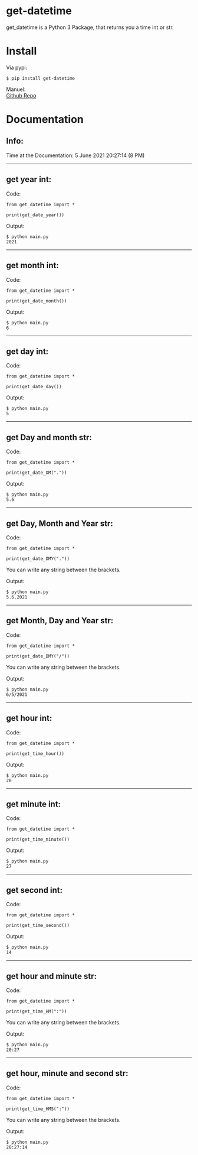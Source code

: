# get-datetime

get_datetime is a Python 3 Package, that returns you a time int or str.

# Install

Via pypi:
```
$ pip install get-datetime
```

Manuel:  
[Github Repo](https://github.com/JohannLULW/get_time)

# Documentation
## Info:
Time at the Documentation: 5 June 2021 20:27:14 (8 PM)
<hr>

## get year int:

Code:
```
from get_datetime import *

print(get_date_year())
``` 

Output:
```
$ python main.py
2021
```
<hr>

## get month int:

Code:
```
from get_datetime import *

print(get_date_month())
```

Output:
```
$ python main.py
6
```
<hr>

## get day int:

Code:
```
from get_datetime import *

print(get_date_day())
```

Output:
```
$ python main.py
5
```
<hr>

## get Day and month str:

Code:
```
from get_datetime import *

print(get_date_DM("."))
```

Output:
```
$ python main.py
5.6
```
<hr>

## get Day, Month and Year str:

Code:
```
from get_datetime import *

print(get_date_DMY("."))
```
You can write any string between the brackets.

Output:
```
$ python main.py
5.6.2021
```
<hr>

## get Month, Day and Year str:

Code:
```
from get_datetime import *

print(get_date_DMY("/"))
```
You can write any string between the brackets.

Output:
```
$ python main.py
6/5/2021
```
<hr>

## get hour int:

Code:
```
from get_datetime import *

print(get_time_hour())
```

Output:
```
$ python main.py
20
```
<hr>

## get minute int:

Code:
```
from get_datetime import *

print(get_time_minute())
```

Output:
```
$ python main.py
27
```
<hr>

## get second int:

Code:
```
from get_datetime import *

print(get_time_second())
```

Output:
```
$ python main.py
14
```
<hr>

## get hour and minute str:

Code:
```
from get_datetime import *

print(get_time_HM(":"))
```
You can write any string between the brackets.

Output:
```
$ python main.py
20:27
```
<hr>

## get hour, minute and second str:

Code:
```
from get_datetime import *

print(get_time_HMS(":"))
```
You can write any string between the brackets.

Output:
```
$ python main.py
20:27:14
```
